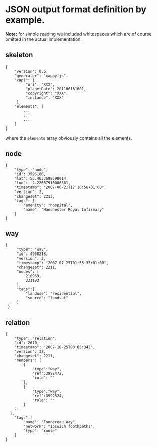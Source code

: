 # JSON output format definition by example.

**Note:** for simple reading we included whitespaces which are of course omitted
in the actual implementation.

## skeleton

    {
        "version": 0.6,
        "generator": "xappy.js",
        "xapi": {
             "uri": "XXX",
             "planetDate": 201106161601,
             "copyright": "XXX",
             "instance": "XXX"
         },
        "elements": [
            ...
            ...
            ...
        ]
    }

where the `elements` array obviously contains all the elements.

## node

    {
        "type": "node",
        "id": 3596186,
        "lat": 53.4633699598014,
        "lon": -2.22667910006381,
        "timestamp": "2007-06-21T17:10:58+01:00",
        "version": 2,
        "changeset": 2213,
        "tags": [
            "amenity": "hospital",
            "name": "Manchester Royal Infirmary"
        ]
    }

## way

    {
         "type": "way",
         "id": 4958218, 
         "version": 3, 
         "timestamp": "2007-07-25T01:55:35+01:00", 
         "changeset": 2211,
         "nodes": [
             218963,
             331193
         ],
         "tags":[
             "landuse": "residential",
             "source": "landsat"
         ]
     }

## relation

    {
        "type": "relation",
        "id": 2670,
        "timestamp": "2007-10-25T03:05:34Z",
        "version": 32, 
        "changeset": 2211,
        "members": [
            {
                "type":"way", 
                "ref":3992472, 
                "role": ""
            },
            {
                "type":"way", 
                "ref":3992524, 
                "role": ""
            }
        ...
      ],
        "tags":[
            "name": "Fonnereau Way",
            "network": "Ipswich foothpaths",
            "type": "route"
        ]
    }
